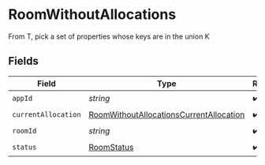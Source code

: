 # RoomWithoutAllocations

From T, pick a set of properties whose keys are in the union K


## Fields

| Field                                                                                                     | Type                                                                                                      | Required                                                                                                  | Description                                                                                               |
| --------------------------------------------------------------------------------------------------------- | --------------------------------------------------------------------------------------------------------- | --------------------------------------------------------------------------------------------------------- | --------------------------------------------------------------------------------------------------------- |
| `appId`                                                                                                   | *string*                                                                                                  | :heavy_check_mark:                                                                                        | N/A                                                                                                       |
| `currentAllocation`                                                                                       | [RoomWithoutAllocationsCurrentAllocation](../../Models/Shared/RoomWithoutAllocationsCurrentAllocation.md) | :heavy_check_mark:                                                                                        | N/A                                                                                                       |
| `roomId`                                                                                                  | *string*                                                                                                  | :heavy_check_mark:                                                                                        | N/A                                                                                                       |
| `status`                                                                                                  | [RoomStatus](../../Models/Shared/RoomStatus.md)                                                           | :heavy_check_mark:                                                                                        | N/A                                                                                                       |